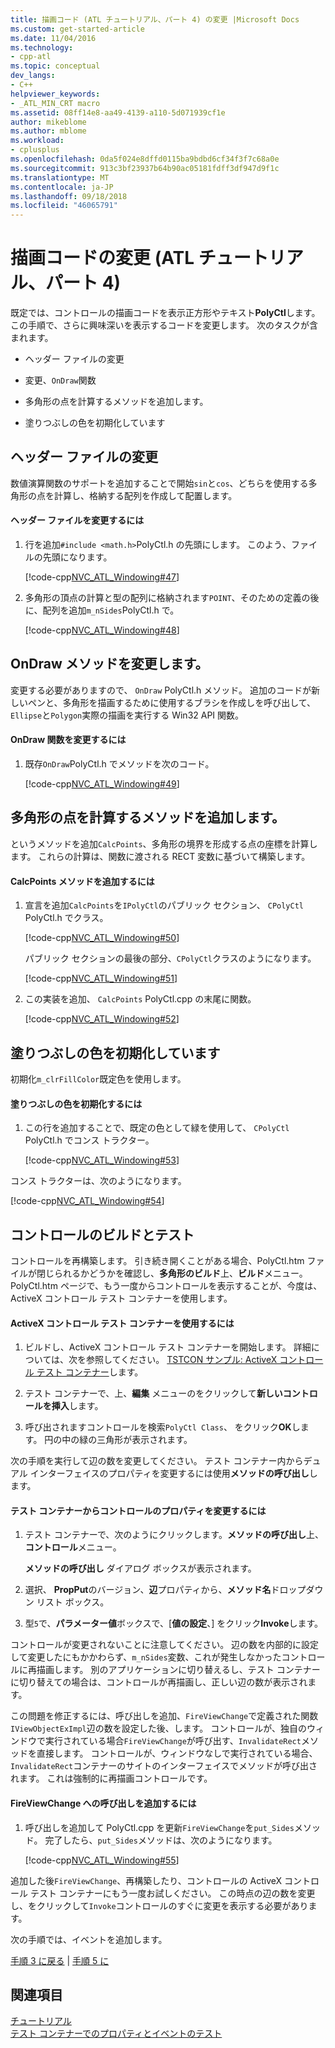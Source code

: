 ```yaml
---
title: 描画コード (ATL チュートリアル、パート 4) の変更 |Microsoft Docs
ms.custom: get-started-article
ms.date: 11/04/2016
ms.technology:
- cpp-atl
ms.topic: conceptual
dev_langs:
- C++
helpviewer_keywords:
- _ATL_MIN_CRT macro
ms.assetid: 08ff14e8-aa49-4139-a110-5d071939cf1e
author: mikeblome
ms.author: mblome
ms.workload:
- cplusplus
ms.openlocfilehash: 0da5f024e8dffd0115ba9bdbd6cf34f3f7c68a0e
ms.sourcegitcommit: 913c3bf23937b64b90ac05181fdff3df947d9f1c
ms.translationtype: MT
ms.contentlocale: ja-JP
ms.lasthandoff: 09/18/2018
ms.locfileid: "46065791"
---
```

# <a name="changing-the-drawing-code-atl-tutorial-part-4"></a>描画コードの変更 (ATL チュートリアル、パート 4)

既定では、コントロールの描画コードを表示正方形やテキスト**PolyCtl**します。 この手順で、さらに興味深いを表示するコードを変更します。 次のタスクが含まれます。

- ヘッダー ファイルの変更

- 変更、`OnDraw`関数

- 多角形の点を計算するメソッドを追加します。

- 塗りつぶしの色を初期化しています

## <a name="modifying-the-header-file"></a>ヘッダー ファイルの変更

数値演算関数のサポートを追加することで開始`sin`と`cos`、どちらを使用する多角形の点を計算し、格納する配列を作成して配置します。

#### <a name="to-modify-the-header-file"></a>ヘッダー ファイルを変更するには

1. 行を追加`#include <math.h>`PolyCtl.h の先頭にします。 このよう、ファイルの先頭になります。

     [!code-cpp[NVC_ATL_Windowing#47](../atl/codesnippet/cpp/changing-the-drawing-code-atl-tutorial-part-4_1.cpp)]

2. 多角形の頂点の計算と型の配列に格納されます`POINT`、そのための定義の後に、配列を追加`m_nSides`PolyCtl.h で。

     [!code-cpp[NVC_ATL_Windowing#48](../atl/codesnippet/cpp/changing-the-drawing-code-atl-tutorial-part-4_2.h)]

## <a name="modifying-the-ondraw-method"></a>OnDraw メソッドを変更します。

変更する必要がありますので、 `OnDraw` PolyCtl.h メソッド。 追加のコードが新しいペンと、多角形を描画するために使用するブラシを作成しを呼び出して、`Ellipse`と`Polygon`実際の描画を実行する Win32 API 関数。

#### <a name="to-modify-the-ondraw-function"></a>OnDraw 関数を変更するには

1. 既存`OnDraw`PolyCtl.h でメソッドを次のコード。

     [!code-cpp[NVC_ATL_Windowing#49](../atl/codesnippet/cpp/changing-the-drawing-code-atl-tutorial-part-4_3.cpp)]

## <a name="adding-a-method-to-calculate-the-polygon-points"></a>多角形の点を計算するメソッドを追加します。

というメソッドを追加`CalcPoints`、多角形の境界を形成する点の座標を計算します。 これらの計算は、関数に渡される RECT 変数に基づいて構築します。

#### <a name="to-add-the-calcpoints-method"></a>CalcPoints メソッドを追加するには

1. 宣言を追加`CalcPoints`を`IPolyCtl`のパブリック セクション、 `CPolyCtl` PolyCtl.h でクラス。

     [!code-cpp[NVC_ATL_Windowing#50](../atl/codesnippet/cpp/changing-the-drawing-code-atl-tutorial-part-4_4.h)]

     パブリック セクションの最後の部分、`CPolyCtl`クラスのようになります。

     [!code-cpp[NVC_ATL_Windowing#51](../atl/codesnippet/cpp/changing-the-drawing-code-atl-tutorial-part-4_5.h)]

2. この実装を追加、 `CalcPoints` PolyCtl.cpp の末尾に関数。

     [!code-cpp[NVC_ATL_Windowing#52](../atl/codesnippet/cpp/changing-the-drawing-code-atl-tutorial-part-4_6.cpp)]

## <a name="initializing-the-fill-color"></a>塗りつぶしの色を初期化しています

初期化`m_clrFillColor`既定色を使用します。

#### <a name="to-initialize-the-fill-color"></a>塗りつぶしの色を初期化するには

1. この行を追加することで、既定の色として緑を使用して、 `CPolyCtl` PolyCtl.h でコンス トラクター。

     [!code-cpp[NVC_ATL_Windowing#53](../atl/codesnippet/cpp/changing-the-drawing-code-atl-tutorial-part-4_7.h)]

コンス トラクターは、次のようになります。

[!code-cpp[NVC_ATL_Windowing#54](../atl/codesnippet/cpp/changing-the-drawing-code-atl-tutorial-part-4_8.h)]

## <a name="building-and-testing-the-control"></a>コントロールのビルドとテスト

コントロールを再構築します。 引き続き開くことがある場合、PolyCtl.htm ファイルが閉じられるかどうかを確認し、**多角形のビルド**上、**ビルド**メニュー。 PolyCtl.htm ページで、もう一度からコントロールを表示することが、今度は、ActiveX コントロール テスト コンテナーを使用します。

#### <a name="to-use-the-activex-control-test-container"></a>ActiveX コントロール テスト コンテナーを使用するには

1. ビルドし、ActiveX コントロール テスト コンテナーを開始します。 詳細については、次を参照してください。 [TSTCON サンプル: ActiveX コントロール テスト コンテナー](../visual-cpp-samples.md)します。

2. テスト コンテナーで、上、**編集** メニューのをクリックして**新しいコントロールを挿入**します。

3. 呼び出されますコントロールを検索`PolyCtl Class`、 をクリック**OK**します。 円の中の緑の三角形が表示されます。

次の手順を実行して辺の数を変更してください。 テスト コンテナー内からデュアル インターフェイスのプロパティを変更するには使用**メソッドの呼び出し**します。

#### <a name="to-modify-a-controls-property-from-within-the-test-container"></a>テスト コンテナーからコントロールのプロパティを変更するには

1. テスト コンテナーで、次のようにクリックします。**メソッドの呼び出し**上、**コントロール**メニュー。

     **メソッドの呼び出し** ダイアログ ボックスが表示されます。

2. 選択、 **PropPut**のバージョン、**辺**プロパティから、**メソッド名**ドロップダウン リスト ボックス。

3. 型`5`で、**パラメーター値**ボックスで、[**値の設定**、] をクリック**Invoke**します。

コントロールが変更されないことに注意してください。 辺の数を内部的に設定して変更したにもかかわらず、`m_nSides`変数、これが発生しなかったコントロールに再描画します。 別のアプリケーションに切り替えるし、テスト コンテナーに切り替えての場合は、コントロールが再描画し、正しい辺の数が表示されます。

この問題を修正するには、呼び出しを追加、`FireViewChange`で定義された関数`IViewObjectExImpl`辺の数を設定した後、します。 コントロールが、独自のウィンドウで実行されている場合`FireViewChange`が呼び出す、`InvalidateRect`メソッドを直接します。 コントロールが、ウィンドウなしで実行されている場合、`InvalidateRect`コンテナーのサイトのインターフェイスでメソッドが呼び出されます。 これは強制的に再描画コントロールです。

#### <a name="to-add-a-call-to-fireviewchange"></a>FireViewChange への呼び出しを追加するには

1. 呼び出しを追加して PolyCtl.cpp を更新`FireViewChange`を`put_Sides`メソッド。 完了したら、`put_Sides`メソッドは、次のようになります。

     [!code-cpp[NVC_ATL_Windowing#55](../atl/codesnippet/cpp/changing-the-drawing-code-atl-tutorial-part-4_9.cpp)]

追加した後`FireViewChange`、再構築したり、コントロールの ActiveX コントロール テスト コンテナーにもう一度お試しください。 この時点の辺の数を変更し、をクリックして`Invoke`コントロールのすぐに変更を表示する必要があります。

次の手順では、イベントを追加します。

[手順 3 に戻る](../atl/adding-a-property-to-the-control-atl-tutorial-part-3.md) &#124; [手順 5 に](../atl/adding-an-event-atl-tutorial-part-5.md)

## <a name="see-also"></a>関連項目

[チュートリアル](../atl/active-template-library-atl-tutorial.md)<br/>
[テスト コンテナーでのプロパティとイベントのテスト](../mfc/testing-properties-and-events-with-test-container.md)

